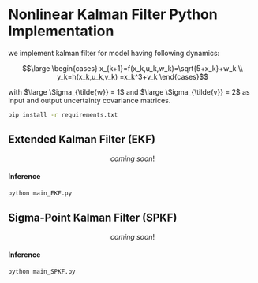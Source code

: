 # Nonlinear Kalman Filter Python Implementation

we implement kalman filter for model having following dynamics:

$$\large
\begin{cases}
x_{k+1}=f(x_k,u_k,w_k)=\sqrt{5+x_k}+w_k \\
y_k=h(x_k,u_k,v_k) =x_k^3+v_k
\end{cases}$$


with $\large \Sigma_{\tilde{w}} = 1$ and $\large \Sigma_{\tilde{v}} = 2$ as input and output uncertainty covariance matrices.

```bash
pip install -r requirements.txt
```

## Extended Kalman Filter (EKF)

```math
coming \ soon!
```

#### Inference
```bash
python main_EKF.py
```

## Sigma-Point Kalman Filter (SPKF)

```math
coming \ soon!
```

#### Inference
```bash
python main_SPKF.py
```

